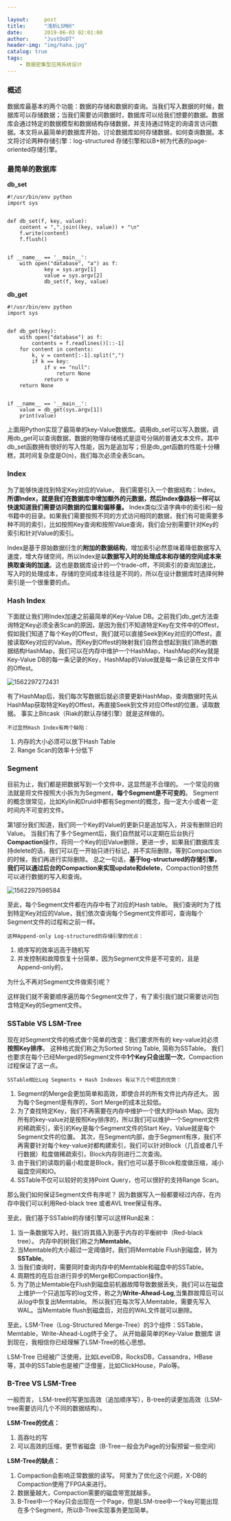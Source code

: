 ```yaml
---

layout:     post
title:      "浅析LSM树"
date:       2019-06-03 02:01:00
author:     "JustDoDT"
header-img: "img/haha.jpg"
catalog: true
tags:
    - 数据密集型应用系统设计
---
```


### 概述

数据库最基本的两个功能：数据的存储和数据的查询。当我们写入数据的时候，数据库可以存储数据；当我们需要访问数据时，数据库可以给我们想要的数据。数据库会通过特定的数据模型和数据结构存储数据，并支持通过特定的询语言访问数据。本文将从最简单的数据库开始，讨论数据库如何存储数据，如何查询数据。本文将讨论两种存储引擎：log-structured 存储引擎和以B+树为代表的page-oriented存储引擎。

### 最简单的数据库

**db_set**

~~~
#!/usr/bin/env python
import sys


def db_set(f, key, value):
    content = ",".join((key, value)) + "\n"
    f.write(content)
    f.flush()


if __name__ == '__main__':
    with open("database", "a") as f:
            key = sys.argv[1]
            value = sys.argv[2]
            db_set(f, key, value)

~~~



**db_get**

~~~
#!/usr/bin/env python
import sys


def db_get(key):
    with open("database") as f:
        contents = f.readlines()[::-1]
    for content in contents:
        k, v = content[:-1].split(",")
        if k == key:
            if v == "null":
                return None
            return v
    return None


if __name__ == '__main__':
    value = db_get(sys.argv[1])
    print(value)
~~~



上面用Python实现了最简单的key-Value数据库。调用db_set可以写入数据，调用db_get可以查询数据，数据的物理存储格式是逗号分隔的普通文本文件。其中db_set函数拥有很好的写入性能，因为是追加写；但是db_get函数的性能十分糟糕，其时间复杂度是O(n)，我们每次必须全表Scan。

### Index

为了能够快速找到特定Key对应的Value， 我们需要引入一个数据结构：Index。 **所谓Index，就是我们在数据库中增加额外的元数据，然后Index像路标一样可以快速知道我们需要访问数据的位置和偏移量。** Index类似汉语字典中的索引和一般书籍中的目录。如果我们需要按照不同的方式访问相同的数据，我们有可能需要多种不同的索引，比如按照Key查询和按照Value查询，我们会分别需要针对Key的索引和针对Value的索引。

Index是基于原始数据衍生的**附加的数据结构**，增加索引必然意味着降低数据写入速度，增大存储空间，所以Index是**以数据写入时的处理成本和存储的空间成本来换取查询的加速**。这也是数据库设计的一个trade-off，不同索引的查询加速比，写入时的处理成本，存储的空间成本往往是不同的，所以在设计数据库时选择何种索引是一个很重要的点。



### Hash Index

下面就让我们用Index加速之前最简单的Key-Value DB。之前我们db_get方法查询特定Key必须全表Scan的原因，是因为我们不知道特定Key在文件中的Offest，假如我们知道了每个Key的Offest，我们就可以直接Seek到Key对应的Offest，直接读取Key对应的Value。而Key到Offest的映射我们自然会想起到我们熟悉的数据结构HashMap，我们可以在内存中维护一个HashMap，HashMap的Key就是Key-Value DB的每一条记录的Key，HashMap的Value就是每一条记录在文件中的Offest。

![1562297272431](C:\Users\HUAWEI\AppData\Roaming\Typora\typora-user-images\1562297272431.png)



有了HashMap后，我们每次写数据后就必须要更新HashMap，查询数据时先从HashMap获取特定Key的Offest，再直接Seek到文件对应Offest的位置，读取数据。 事实上Bitcask（Riak的默认存储引擎）就是这样做的。

`不过显然Hash Index有两个缺陷：`

1. 内存的大小必须可以放下Hash Table
2. Range Scan的效率十分低下



### Segment

目前为止，我们都是把数据写到一个文件中，这显然是不合理的。 一个常见的做法就是将文件按照大小拆为为Segment，**每个Segment是不可变的**。 Segment的概念很常见，比如Kylin和Druid中都有Segment的概念，指一定大小或者一定时间内不可变的文件。

第1部分我们知道，我们同一个Key的Value的更新只是追加写入，并没有删除旧的Value。 当我们有了多个Segment后，我们自然就可以定期在后台执行**Compaction**操作，将同一个Key的旧Value删除，更进一步，如果我们数据库支持delete的话，我们可以在一开始只进行标记，并不实际删除，等到Compaction的时候，我们再进行实际删除。 总之一句话，**基于log-structured的存储引擎，我们可以通过后台的Compaction来实现update和delete**，Compaction时依然可以进行数据的写入和查询。

![1562297598584](C:\Users\HUAWEI\AppData\Roaming\Typora\typora-user-images\1562297598584.png)



至此，每个Segment文件都在内存中有了对应的Hash table。 我们查询时为了找到特定Key对应的Value，我们依次查询每个Segment文件即可，查询每个Segment文件的过程和之前一样。

`这种Append-only Log-structured的存储引擎的优点：`

1. 顺序写的效率远高于随机写
2. 并发控制和故障恢复十分简单，因为Segment文件是不可变的，且是Append-only的，

为什么不再对Segment文件做索引呢？

这样我们就不需要顺序遍历每个Segment文件了，有了索引我们就只需要访问包含特定Key的Segment文件。

### SSTable  VS  LSM-Tree

现在对Segment文件的格式做个简单的改变：我们要求所有的 key-value对必须**按照Key排序**。 这种格式我们称之为Sorted String Table, 简称为SSTable。 我们也要求在每个已经Merged的Segment文件中**1个Key只会出现一次**，Compaction过程保证了这一点。

`SSTable相比Log Segments + Hash Indexes 有以下几个明显的优势：`

1. Segment的Merge会更加简单和高效，即使合并的所有文件比内存还大。 因为每个Segment是有序的，Sort Merge的成本比较低。
2. 为了查找特定Key，我们不再需要在内存中维护一个很大的Hash Map。因为所有的key-value对是按照Key排序的，所以我们可以维护一个Segment文件的稀疏索引，索引的Key是每个Segment文件的Start Key，Value就是每个Segment文件的位置。 其次，在Segment内部，由于Segment有序，我们不再需要针对每个key-value对都构建索引，我们可以针对Block（几百或者几千行数据）粒度做稀疏索引，Block内存则进行二次查询。
3. 由于我们的读取的最小粒度是Block，我们也可以基于Blcok粒度做压缩，减小磁盘空间和IO。
4. SSTable不仅可以较好的支持Point Query，也可以很好的支持Range Scan。



那么我们如何保证Segment文件有序呢？ 因为数据写入一般都要经过内存，在内存中我们可以利用Red-black tree 或者AVL tree保证有序。

至此，我们基于SSTable的存储引擎可以这样Run起来：

1. 当一条数据写入时，我们将其插入到基于内存的平衡树中（Red-black tree）。 内存中的树我们称之为**Memtable**。
2. 当Memtable的大小超过一定阈值时，我们将Memtable Flush到磁盘，转为**SSTable**。
3. 当我们查询时，需要同时查询内存中的Memtable和磁盘中的SSTable。
4. 周期性的在后台进行异步的Merge和Compaction操作。
5. 为了防止Memtable在Flush到磁盘前机器故障导致数据丢失，我们可以在磁盘上维护一个只追加写的log文件，称之为**Write-Ahead-Log**,当集群故障后可以从log中恢复出Memtable。 所以我们在每次写入Memtable，需要先写入WAL。当Memtable flush到磁盘后，对应的WAL文件就可以删除。

至此，LSM-Tree（Log-Structured Merge-Tree）的3个组件：SSTable，Memtable，Write-Ahead-Log终于全了。 从开始最简单的Key-Value 数据库 讲到现在，我相信你已经理解了LSM-Tree的核心思想。

LSM-Tree 已经被广泛使用，比如LevelDB，RocksDB，Cassandra，HBase等，其中的SSTable也是被广泛借鉴，比如ClickHouse，Palo等。



### B-Tree VS  LSM-Tree

一般而言， LSM-tree的写更加高效（追加顺序写），B-tree的读更加高效（LSM-tree需要访问几个不同的数据结构）。

**LSM-Tree的优点：**

1. 高吞吐的写
2. 可以高效的压缩，更节省磁盘（B-Tree一般会为Page的分裂预留一些空间）

**LSM-Tree的缺点：**

1. Compaction会影响正常数据的读写。 阿里为了优化这个问题，X-DB的Compaction使用了FPGA来进行。
2. 数据量越大，Compaction需要的磁盘带宽就越多。
3. B-Tree中一个Key只会出现在一个Page，但是LSM-tree中一个key可能出现在多个Segment，所以B-Tree实现事务更加简单。











